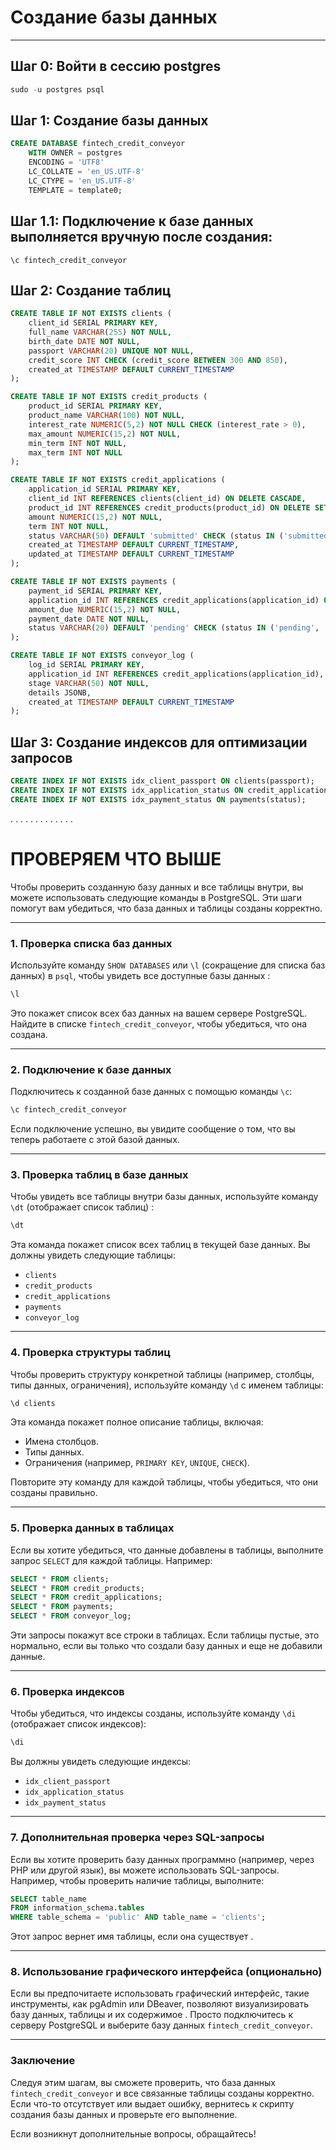 # Создание базы данных

---

## Шаг 0: Войти в сессию postgres

```sql
sudo -u postgres psql
```

## Шаг 1: Создание базы данных

```sql  
CREATE DATABASE fintech_credit_conveyor
    WITH OWNER = postgres
    ENCODING = 'UTF8'
    LC_COLLATE = 'en_US.UTF-8'
    LC_CTYPE = 'en_US.UTF-8'
    TEMPLATE = template0;
```

## Шаг 1.1: Подключение к базе данных выполняется вручную после создания:

`\c fintech_credit_conveyor`

## Шаг 2: Создание таблиц
```sql  
CREATE TABLE IF NOT EXISTS clients (
    client_id SERIAL PRIMARY KEY,
    full_name VARCHAR(255) NOT NULL,
    birth_date DATE NOT NULL,
    passport VARCHAR(20) UNIQUE NOT NULL,
    credit_score INT CHECK (credit_score BETWEEN 300 AND 850),
    created_at TIMESTAMP DEFAULT CURRENT_TIMESTAMP
);
```

```sql  
CREATE TABLE IF NOT EXISTS credit_products (
    product_id SERIAL PRIMARY KEY,
    product_name VARCHAR(100) NOT NULL,
    interest_rate NUMERIC(5,2) NOT NULL CHECK (interest_rate > 0),
    max_amount NUMERIC(15,2) NOT NULL,
    min_term INT NOT NULL,
    max_term INT NOT NULL
);
```

```sql  
CREATE TABLE IF NOT EXISTS credit_applications (
    application_id SERIAL PRIMARY KEY,
    client_id INT REFERENCES clients(client_id) ON DELETE CASCADE,
    product_id INT REFERENCES credit_products(product_id) ON DELETE SET NULL,
    amount NUMERIC(15,2) NOT NULL,
    term INT NOT NULL,
    status VARCHAR(50) DEFAULT 'submitted' CHECK (status IN ('submitted', 'approved', 'rejected', 'closed')),
    created_at TIMESTAMP DEFAULT CURRENT_TIMESTAMP,
    updated_at TIMESTAMP DEFAULT CURRENT_TIMESTAMP
);
```

```sql  
CREATE TABLE IF NOT EXISTS payments (
    payment_id SERIAL PRIMARY KEY,
    application_id INT REFERENCES credit_applications(application_id) ON DELETE CASCADE,
    amount_due NUMERIC(15,2) NOT NULL,
    payment_date DATE NOT NULL,
    status VARCHAR(20) DEFAULT 'pending' CHECK (status IN ('pending', 'paid', 'overdue'))
);
```

```sql  
CREATE TABLE IF NOT EXISTS conveyor_log (
    log_id SERIAL PRIMARY KEY,
    application_id INT REFERENCES credit_applications(application_id),
    stage VARCHAR(50) NOT NULL,
    details JSONB,
    created_at TIMESTAMP DEFAULT CURRENT_TIMESTAMP
);
```

## Шаг 3: Создание индексов для оптимизации запросов
```sql
CREATE INDEX IF NOT EXISTS idx_client_passport ON clients(passport);
CREATE INDEX IF NOT EXISTS idx_application_status ON credit_applications(status);
CREATE INDEX IF NOT EXISTS idx_payment_status ON payments(status);
```





.
.
.
.
.
.
.
.
.
.
.
.
.





# ПРОВЕРЯЕМ ЧТО ВЫШЕ


Чтобы проверить созданную базу данных и все таблицы внутри, вы можете использовать следующие команды в PostgreSQL. Эти шаги помогут вам убедиться, что база данных и таблицы созданы корректно.

---

### **1. Проверка списка баз данных**
Используйте команду `SHOW DATABASES` или `\l` (сокращение для списка баз данных) в `psql`, чтобы увидеть все доступные базы данных :

```sql
\l
```

Это покажет список всех баз данных на вашем сервере PostgreSQL. Найдите в списке `fintech_credit_conveyor`, чтобы убедиться, что она создана.

---

### **2. Подключение к базе данных**
Подключитесь к созданной базе данных с помощью команды `\c`:

```sql
\c fintech_credit_conveyor
```

Если подключение успешно, вы увидите сообщение о том, что вы теперь работаете с этой базой данных.

---

### **3. Проверка таблиц в базе данных**
Чтобы увидеть все таблицы внутри базы данных, используйте команду `\dt` (отображает список таблиц) :

```sql
\dt
```

Эта команда покажет список всех таблиц в текущей базе данных. Вы должны увидеть следующие таблицы:
- `clients`
- `credit_products`
- `credit_applications`
- `payments`
- `conveyor_log`

---

### **4. Проверка структуры таблиц**
Чтобы проверить структуру конкретной таблицы (например, столбцы, типы данных, ограничения), используйте команду `\d` с именем таблицы:

```sql
\d clients
```

Эта команда покажет полное описание таблицы, включая:
- Имена столбцов.
- Типы данных.
- Ограничения (например, `PRIMARY KEY`, `UNIQUE`, `CHECK`).

Повторите эту команду для каждой таблицы, чтобы убедиться, что они созданы правильно.

---

### **5. Проверка данных в таблицах**
Если вы хотите убедиться, что данные добавлены в таблицы, выполните запрос `SELECT` для каждой таблицы. Например:

```sql
SELECT * FROM clients;
SELECT * FROM credit_products;
SELECT * FROM credit_applications;
SELECT * FROM payments;
SELECT * FROM conveyor_log;
```

Эти запросы покажут все строки в таблицах. Если таблицы пустые, это нормально, если вы только что создали базу данных и еще не добавили данные.

---

### **6. Проверка индексов**
Чтобы убедиться, что индексы созданы, используйте команду `\di` (отображает список индексов):

```sql
\di
```

Вы должны увидеть следующие индексы:
- `idx_client_passport`
- `idx_application_status`
- `idx_payment_status`

---

### **7. Дополнительная проверка через SQL-запросы**
Если вы хотите проверить базу данных программно (например, через PHP или другой язык), вы можете использовать SQL-запросы. Например, чтобы проверить наличие таблицы, выполните:

```sql
SELECT table_name
FROM information_schema.tables
WHERE table_schema = 'public' AND table_name = 'clients';
```

Этот запрос вернет имя таблицы, если она существует .

---

### **8. Использование графического интерфейса (опционально)**
Если вы предпочитаете использовать графический интерфейс, такие инструменты, как pgAdmin или DBeaver, позволяют визуализировать базу данных, таблицы и их содержимое . Просто подключитесь к серверу PostgreSQL и выберите базу данных `fintech_credit_conveyor`.

---

### **Заключение**
Следуя этим шагам, вы сможете проверить, что база данных `fintech_credit_conveyor` и все связанные таблицы созданы корректно. Если что-то отсутствует или выдает ошибку, вернитесь к скрипту создания базы данных и проверьте его выполнение. 

Если возникнут дополнительные вопросы, обращайтесь! 

